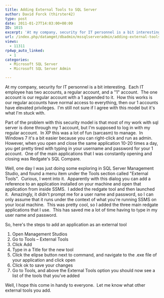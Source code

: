 ```yaml
---
title: Adding External Tools to SQL Server
author: David Forck (thirster42)
type: post
date: 2011-01-27T14:03:00+00:00
ID: 1015
excerpt: 'At my company, security for IT personnel is a bit interesting.  Each IT employee has two accounts, a regular account, and a "1" account.  The one account is our regular account with a 1 appended to it.  How this works is our regular accounts have normal&hellip;'
url: /index.php/datamgmt/dbadmin/mssqlserveradmin/adding-external-tools-to-sql/
views:
  - 11311
rp4wp_auto_linked:
  - 1
categories:
  - Microsoft SQL Server
  - Microsoft SQL Server Admin

---
```

At my company, security for IT personnel is a bit interesting.  Each IT employee has two accounts, a regular account, and a "1" account.  The one account is our regular account with a 1 appended to it.  How this works is our regular accounts have normal access to everything, then our 1 accounts have elevated privileges.  I'm still not sure if I agree with this model but it's what I'm stuck with.

Part of the problem with this security model is that most of my work with sql server is done through my 1 account, but I'm supposed to log in with my regular account.  In XP this was a lot of fun (sarcasm) to manage.  In Windows 7 it's a bit easier because you can right-click and run as admin.  However, when you open and close the same application 10-20 times a day, you get pretty tired with typing in your username and password for your 1 account.  One of the main applications that I was constantly opening and closing was Redgate's SQL Compare.

Well, one day I was just doing some exploring in SQL Server Management Studio, and found a menu item under the Tools section called "External Tools".  Curious, I went into it.  Apparently with this dialog you can add a reference to an application installed on your machine and open that application from inside SSMS.  I added the redgate tool and then launched it.  Amazingly, it didn't prompt me for a user name and password, so I can only assume that it runs under the context of what you're running SSMS on your local machine.  This was pretty cool, so I added the three main redgate applications that I use.  This has saved me a lot of time having to type in my user name and password.

So, here's the steps to add an application as an external tool

  1. Open Management Studios
  2. Go to Tools – External Tools
  3. Click Add
  4. Type in a Title for the new tool
  5. Click the elipse button next to command, and navigate to the .exe file of your application and click open
  6. Click ok to save your changes
  7. Go to Tools, and above the External Tools option you should now see a list of the tools that you've added

Well, I hope this come in handy to everyone.  Let me know what other external tools you add.